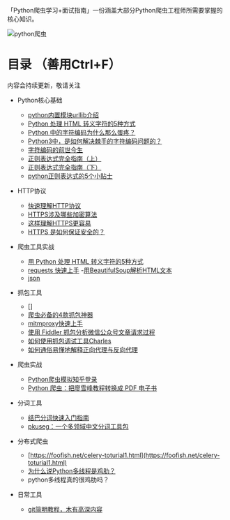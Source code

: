 

「Python爬虫学习+面试指南」一份涵盖大部分Python爬虫工程师所需要掌握的核心知识。


![python爬虫](https://foofish.net/images/python3爬虫.png)


# 目录 （善用Ctrl+F）

内容会持续更新，敬请关注


- Python核心基础
    - [python内置模块urllib介绍](https://foofish.net/python-urllib.html)
    - [Python 处理 HTML 转义字符的5种方式](https://foofish.net/pycon-html-escape.html)
    - [Python 中的字符编码为什么那么蛋疼？](https://mp.weixin.qq.com/s?__biz=MjM5MzgyODQxMQ==&mid=2650366836&idx=1&sn=da43cd0208b6bb7b1c51c5ced3ac1027&chksm=be9cd82089eb5136830ba25a54ae57a5fc1ca105b68718fcf4d9f100ddb1ea18120990c47816#rd)
    - [Python3中，是如何解决棘手的字符编码问题的？](https://mp.weixin.qq.com/s?__biz=MjM5MzgyODQxMQ==&mid=2650366846&idx=1&sn=ff9f9f4b7bf8a59afa39b60707ed35c9&chksm=be9cd82a89eb513cc96630c2f1072519d85f474a9f1028749150306110d539cb0dba410b5859#rd)
    - [字符编码的前世今生](https://foofish.net/python-character-encode.html)
    - [正则表达式完全指南（上）](https://mp.weixin.qq.com/s?__biz=MjM5MzgyODQxMQ==&mid=2650366958&idx=1&sn=044008c9475421feddf428c6ce5bf481&chksm=be9cd8ba89eb51acd8404bda5c2f5db660bf730919664d811a3487ae6b4e49760df67bd5736a#rd)
    - [正则表达式完全指南（下）](https://mp.weixin.qq.com/s?__biz=MjM5MzgyODQxMQ==&mid=2650366967&idx=2&sn=a5756059ba031e5c1407587987dbd3ba&chksm=be9cd8a389eb51b5d597c182cf2e6e361408832ea749cde8dad2b7892c978c6aa303286e60dc#rd)
    - [python正则表达式的5个小贴士](https://mp.weixin.qq.com/s?__biz=MjM5MzgyODQxMQ==&mid=2650367680&idx=1&sn=2e8ef8bcf4dc176c46376508cb5a8fa7&chksm=be9cdd9489eb54822dc5993ff71050ca9011aff07fdf642b3eccdee7e20dc2efad9f21fb1a63#rd)

- HTTP协议

    - [快速理解HTTP协议](https://foofish.net/understand-http.html)
    - [HTTPS涉及哪些加密算法](https://mp.weixin.qq.com/s?__biz=MjM5MzgyODQxMQ==&mid=2650366788&idx=1&sn=d3280f43e87dff3b461342ea225f4431&chksm=be9cd81089eb51067bd6db545b6f013189bb8e4909b3e0742a357403698f49c46e73e1b3b9c4#rd)
    - [这样理解HTTPS更容易](https://showme.codes/2017-02-20/understand-https/)
    - [HTTPS 是如何保证安全的？](https://www.jianshu.com/p/b894a7e1c779)
    

- 爬虫工具实战

   
    - [用 Python 处理 HTML 转义字符的5种方式](https://mp.weixin.qq.com/s?__biz=MjM5MzgyODQxMQ==&mid=2650367619&idx=1&sn=0ce381e43cbbe4b0646d0214e461ce16&chksm=be9cddd789eb54c1838716d0a00fee71c2d1b1f42b09603af937ee9b274adf50b652bc88720f#rd)
    - [requests 快速上手](https://mp.weixin.qq.com/s?__biz=MjM5MzgyODQxMQ==&mid=2650366885&idx=1&sn=37d9c9ff3ad777ac03259805abd84ae3&chksm=be9cd8f189eb51e7affb6c127429b2d855342e19cb8d1b1fb97dd549fe66f03febde84182db7&token=474682597&lang=zh_CN#rd)
    -[用BeautifulSoup解析HTML文本](https://mp.weixin.qq.com/s?__biz=MjM5MzgyODQxMQ==&mid=2650366919&idx=1&sn=1b36a9f2c0921cdeac52942ec591a923&chksm=be9cd89389eb5185d32ab5e9034c2e68ddff6c2f8ddeaee1662499d73baf113fd5ec645548f8#rd)
    - [json](https://realpython.com/python-json/)


- 抓包工具

    - []
    - [爬虫必备的4款抓包神器](https://mp.weixin.qq.com/s?__biz=MjM5MzgyODQxMQ==&mid=2650371858&idx=2&sn=bff71877e92abf6c77f3c8c6f86039b1&chksm=be9ccc4689eb455047bd7c29fd51958bc3d5e4e51a98eabe15c02c9684063dd80c4ac9a46ea6#rd)
    - [mitmproxy快速上手](https://mp.weixin.qq.com/s?__biz=MjM5MzgyODQxMQ==&mid=2650368995&idx=1&sn=3a65334f44db0e55f639d2cd5d242150&chksm=be9cd0b789eb59a147be4c056a44c2281881012a1d3e390e2ea445fde7293a3b9f7430b33583#rd)
    - [使用 Fiddler 抓包分析微信公众号文章请求过程](./doc/fiddler.md)
    - [如何使用抓包调试工具Charles](https://ningyu1.github.io/site/post/84-charles/)
    - [如何通俗易懂地解释正向代理与反向代理](https://mp.weixin.qq.com/s?__biz=MjM5MzgyODQxMQ==&mid=2650366790&idx=1&sn=3b5d390d07445745e067334365873a18&chksm=be9cd81289eb510499dd029f91a302a2e08f0c4bbed13c7a47d33d2f1b6a91eebc6199b141b9&token=559698205&lang=zh_CN#rd)



- 爬虫实战

    - [Python爬虫模拟知乎登录](https://mp.weixin.qq.com/s?__biz=MjM5MzgyODQxMQ==&mid=2650366863&idx=1&sn=223ef8bea35082a4915b1ec5bf85f5f4&chksm=be9cd8db89eb51cdc2e46c99159b5162fcfd75090fc5a8b1bd9c7065dadcfe44fd8ad7fdb6ca&token=559698205&lang=zh_CN#rd)
    - [Python 爬虫：把廖雪峰教程转换成 PDF 电子书](https://mp.weixin.qq.com/s?__biz=MjM5MzgyODQxMQ==&mid=2650366762&idx=1&sn=bfe7c2b4df42ff8669d6963602a0a9e1&chksm=be9cd87e89eb5168232334ef8cb164341138c6b8223464fe90eaf165691ba0751dfe1bec9f00&scene=178#rd)

- 分词工具

    - [结巴分词快速入门指南](https://foofish.net/jieba.html)
    - [pkuseg：一个多领域中文分词工具包 ](https://github.com/lancopku/pkuseg-python)

- 分布式爬虫

    - [https://foofish.net/celery-toturial1.html](https://foofish.net/celery-toturial1.html)
    - [为什么说Python多线程是鸡肋？](https://foofish.net/thread.html)
    - python多线程真的很鸡肋吗？

- 日常工具

    - [git简明教程，木有高深内容](https://rogerdudler.github.io/git-guide/index.zh.html)
